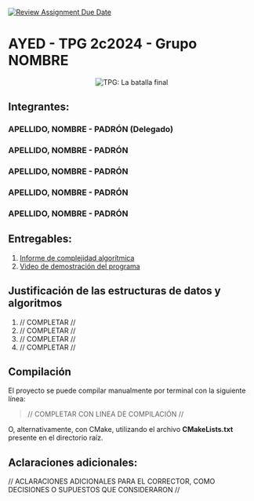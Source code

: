 [![Review Assignment Due Date](https://classroom.github.com/assets/deadline-readme-button-22041afd0340ce965d47ae6ef1cefeee28c7c493a6346c4f15d667ab976d596c.svg)](https://classroom.github.com/a/mpISVoEK)
# AYED - TPG 2c2024 - Grupo NOMBRE

<p align="center">
   <img src="Banner.jpg" alt="TPG: La batalla final"><br>
</p>

## Integrantes:

### APELLIDO, NOMBRE - PADRÓN (Delegado)

### APELLIDO, NOMBRE - PADRÓN

### APELLIDO, NOMBRE - PADRÓN

### APELLIDO, NOMBRE - PADRÓN

### APELLIDO, NOMBRE - PADRÓN

## Entregables:

1. [Informe de complejidad algorítmica](https://www.enlaceaca.com/)
2. [Video de demostración del programa](https://www.enlaceaca.com/)

## Justificación de las estructuras de datos y algoritmos

1. // COMPLETAR //
2. // COMPLETAR //
3. // COMPLETAR //
4. // COMPLETAR //

## Compilación

El proyecto se puede compilar manualmente por terminal con la siguiente línea:

> // COMPLETAR CON LINEA DE COMPILACIÓN //

O, alternativamente, con CMake, utilizando el archivo **CMakeLists.txt** presente en el directorio raíz.

## Aclaraciones adicionales:

// ACLARACIONES ADICIONALES PARA EL CORRECTOR, COMO DECISIONES O SUPUESTOS QUE CONSIDERARON //
